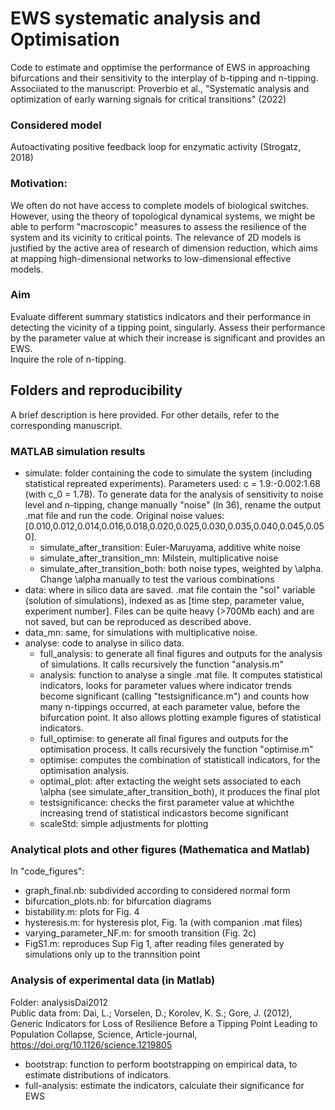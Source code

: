 # EWS systematic analysis and Optimisation

Code to estimate and opptimise the performance of EWS in approaching bifurcations and their sensitivity to the interplay of b-tipping and n-tipping. Associiated to the manuscript: Proverbio et al., "Systematic analysis and optimization of early warning signals for critical transitions" (2022)

### Considered model
Autoactivating positive feedback loop for enzymatic activity (Strogatz, 2018)


### Motivation: 
We often do not have access to complete models of biological switches. However, using the theory of topological dynamical systems, we might be able to perform "macroscopic" measures to assess the resilience of the system and its vicinity to critical points. The relevance of 2D models is justified by the active area of research of dimension reduction, which aims at mapping high-dimensional networks to low-dimensional effective models.  

### Aim 
Evaluate different summary statistics indicators and their performance in detecting the vicinity of a tipping point, singularly. 
Assess their performance by the parameter value at which  their increase is significant and provides an EWS.  
Inquire the role of n-tipping.

## Folders and reproducibility

A brief description is here provided. For other details, refer to the corresponding manuscript.

### MATLAB simulation results
- simulate: folder containing the code to simulate the system (including statistical repreated experiments). Parameters used: c = 1.9:-0.002:1.68 (with c_0 = 1.78). To generate data for the analysis of sensitivity to noise level and n-tipping, change manually "noise" (ln 36), rename the output .mat file and run the code. Original noise values: [0.010,0.012,0.014,0.016,0.018,0.020,0.025,0.030,0.035,0.040,0.045,0.050]. 
  * simulate_after_transition: Euler-Maruyama, additive white noise
  * simulate_after_transition_mn: Milstein, multiplicative noise
  * simulate_after_transition_both: both noise types, weighted by \alpha. Change \alpha manually to test the various combinations
- data: where in silico data are saved. .mat file contain the "sol" variable (solution of simulations), indexed as as [time step, parameter value, experiment number]. Files can be quite heavy (>700Mb each) and are not saved, but can be reproduced as described above.
- data_mn: same, for simulations with multiplicative noise.
- analyse: code to analyse in silico data.
  * full_analysis: to generate all final figures and outputs for the analysis of simulations. It calls recursively the function "analysis.m"
  * analysis: function to analyse a single .mat file. It computes statistical indicators, looks for parameter values where indicator trends become significant (calling "testsignificance.m") and counts how many n-tippings occurred, at each parameter value, before the bifurcation point. It also allows plotting example figures of  statistical indicators.
  * full_optimise: to generate all final figures and outputs for the optimisation process. It calls recursively the function "optimise.m"
  * optimise: computes the combination of statisticall indicators, for the optimisation analysis.
  * optimal_plot: after extacting the weight sets associated to each \alpha (see simulate_after_transition_both), it produces the final plot
  * testsignificance: checks the first parameter value at whichthe increasing trend of statistical indicastors become significant
  * scaleStd: simple adjustments for plotting

### Analytical plots and other figures (Mathematica and Matlab)
In "code_figures": 
- graph_final.nb: subdivided according to considered normal form
- bifurcation_plots.nb: for bifurcation diagrams
- bistability.m: plots for Fig. 4
- hysteresis.m: for hysteresis plot, Fig. 1a (with companion .mat files)
- varying_parameter_NF.m: for smooth transition (Fig. 2c)
- FigS1.m: reproduces Sup Fig 1, after reading files generated by simulations only up to the trannsition point


### Analysis of experimental data (in Matlab)
Folder: analysisDai2012  
Public data from: Dai, L.; Vorselen, D.; Korolev, K. S.; Gore, J. (2012), Generic Indicators for Loss of Resilience Before a Tipping Point Leading to Population Collapse, Science, Article-journal, https://doi.org/10.1126/science.1219805
- bootstrap: function to perform bootstrapping on empirical data, to estimate distributions of indicators.
- full-analysis: estimate the indicators, calculate their significance for EWS
